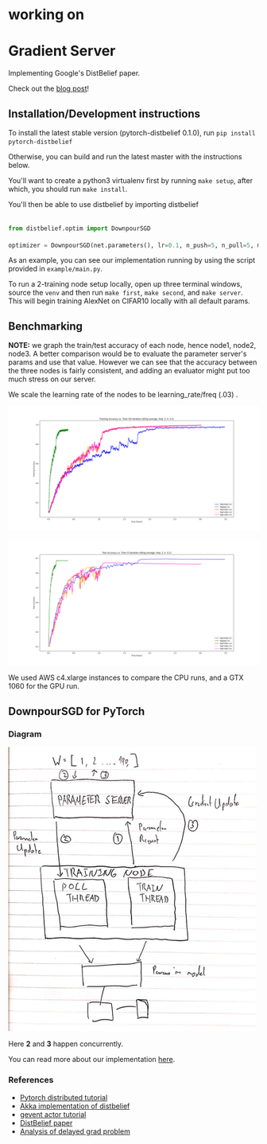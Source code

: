# working on 
# Gradient Server
Implementing Google's DistBelief paper.

Check out the [blog post](https://jcaip.github.io/Distbelief/)!
## Installation/Development instructions

To install the latest stable version (pytorch-distbelief 0.1.0), run `pip install pytorch-distbelief`

Otherwise, you can build and run the latest master with the instructions below.

You'll want to create a python3 virtualenv first by running `make setup`, after which, you should run `make install`. 

You'll then be able to use distbelief by importing distbelief
```python 

from distbelief.optim import DownpourSGD

optimizer = DownpourSGD(net.parameters(), lr=0.1, n_push=5, n_pull=5, model=net)

```

As an example, you can see our implementation running by using the script provided in `example/main.py`.

To run a 2-training node setup locally, open up three terminal windows, source the `venv` and then run `make first`, `make second`, and `make server`.
This will begin training AlexNet on CIFAR10 locally with all default params.

## Benchmarking

**NOTE:** we graph the train/test accuracy of each node, hence node1, node2, node3. A better comparison would be to evaluate the parameter server's params and use that value.
However we can see that the accuracy between the three nodes is fairly consistent, and adding an evaluator might put too much stress on our server. 

We scale the learning rate of the nodes to be learning_rate/freq (.03) .

![train](/docs/train_time.png)

![test](/docs/test_time.png)

We used AWS c4.xlarge instances to compare the CPU runs, and a GTX 1060 for the GPU run.

## DownpourSGD for PyTorch

### Diagram

<img src="./docs/diagram.jpg" width="500">

Here **2** and **3** happen concurrently. 

You can read more about our implementation [here](https://jcaip.github.io/Distbelief/).

### References
- [Pytorch distributed tutorial](http://pytorch.org/tutorials/intermediate/dist_tuto.html)
- [Akka implementation of distbelief](http://alexminnaar.com/implementing-the-distbelief-deep-neural-network-training-framework-with-akka.html)
- [gevent actor tutorial](http://sdiehl.github.io/gevent-tutorial/#actors)
- [DistBelief paper](https://static.googleusercontent.com/media/research.google.com/en//archive/large_deep_networks_nips2012.pdf)
- [Analysis of delayed grad problem](https://openreview.net/pdf?id=BJLSGcywG)
